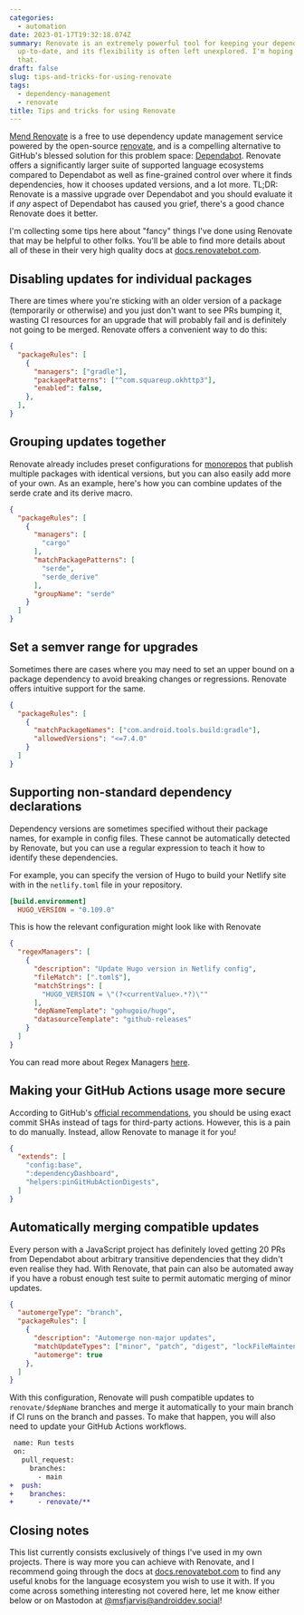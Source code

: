 ```yaml
---
categories:
  - automation
date: 2023-01-17T19:32:18.074Z
summary: Renovate is an extremely powerful tool for keeping your dependencies
  up-to-date, and its flexibility is often left unexplored. I'm hoping to change
  that.
draft: false
slug: tips-and-tricks-for-using-renovate
tags:
  - dependency-management
  - renovate
title: Tips and tricks for using Renovate
---
```

[Mend Renovate](https://www.mend.io/free-developer-tools/renovate/) is a free to use dependency update management service powered by the open-source [renovate](https://github.com/renovatebot/renovate), and is a compelling alternative to GitHub's blessed solution for this problem space: [Dependabot](https://docs.github.com/en/code-security/dependabot). Renovate offers a significantly larger suite of supported language ecosystems compared to Dependabot as well as fine-grained control over where it finds dependencies, how it chooses updated versions, and a lot more. TL;DR: Renovate is a massive upgrade over Dependabot and you should evaluate it if *any* aspect of Dependabot has caused you grief, there's a good chance Renovate does it better.

I'm collecting some tips here about "fancy" things I've done using Renovate that may be helpful to other folks. You'll be able to find more details about all of these in their very high quality docs at [docs.renovatebot.com](https://docs.renovatebot.com/).

## Disabling updates for individual packages

There are times where you're sticking with an older version of a package (temporarily or otherwise) and you just don't want to see PRs bumping it, wasting CI resources for an upgrade that will probably fail and is definitely not going to be merged. Renovate offers a convenient way to do this:

```json
{
  "packageRules": [
    {
      "managers": ["gradle"],
      "packagePatterns": ["^com.squareup.okhttp3"],
      "enabled": false,
    },
  ],
}
```

## Grouping updates together

Renovate already includes preset configurations for [monorepos](https://github.com/renovatebot/renovate/blob/b4d1ad8e5210017a3550c9da4342b0953a70330a/lib/config/presets/internal/monorepo.ts) that publish multiple packages with identical versions, but you can also easily add more of your own. As an example, here's how you can combine updates of the serde crate and its derive macro.

```json
{
  "packageRules": [
    {
      "managers": [
        "cargo"
      ],
      "matchPackagePatterns": [
        "serde",
        "serde_derive"
      ],
      "groupName": "serde"
    }
  ]
}
```

## Set a semver range for upgrades

Sometimes there are cases where you may need to set an upper bound on a package dependency to avoid breaking changes or regressions. Renovate offers intuitive support for the same.

```json
{
  "packageRules": [
    {
      "matchPackageNames": ["com.android.tools.build:gradle"],
      "allowedVersions": "<=7.4.0"
    }
  ]
}
```

## Supporting non-standard dependency declarations

Dependency versions are sometimes specified without their package names, for example in config files. These cannot be automatically detected by Renovate, but you can use a regular expression to teach it how to identify these dependencies.

For example, you can specify the version of Hugo to build your Netlify site with in the `netlify.toml` file in your repository.

```toml
[build.environment]
  HUGO_VERSION = "0.109.0"
```

This is how the relevant configuration might look like with Renovate

```json
{
  "regexManagers": [
    {
      "description": "Update Hugo version in Netlify config",
      "fileMatch": [".toml$"],
      "matchStrings": [
        "HUGO_VERSION = \"(?<currentValue>.*?)\""
      ],
      "depNameTemplate": "gohugoio/hugo",
      "datasourceTemplate": "github-releases"
    }
  ]
}
```

You can read more about Regex Managers [here](https://docs.renovatebot.com/modules/manager/regex/).

## Making your GitHub Actions usage more secure

According to GitHub's [official recommendations](https://docs.github.com/en/actions/security-guides/security-hardening-for-github-actions#using-third-party-actions), you should be using exact commit SHAs instead of tags for third-party actions. However, this is a pain to do manually. Instead, allow Renovate to manage it for you!

```json
{
  "extends": [
    "config:base",
    ":dependencyDashboard",
    "helpers:pinGitHubActionDigests",
 ﻿ ]
}﻿
```

## Automatically merging compatible updates

Every person with a JavaScript project has definitely loved getting 20 PRs from Dependabot about arbitrary transitive dependencies that they didn't even realise they had. With Renovate, that pain can also be automated away if you have a robust enough test suite to permit automatic merging of minor updates.

```json
{
  "automergeType": "branch",
  "packageRules": [
    {
      "description": "Automerge non-major updates",
      "matchUpdateTypes": ["minor", "patch", "digest", "lockFileMaintenance"],
      "automerge": true
    },
  ]
}
```

With this configuration, Renovate will push compatible updates to `renovate/$depName` branches and merge it automatically to your main branch if CI runs on the branch and passes. To make that happen, you will also need to update your GitHub Actions workflows.

```diff
 name: Run tests
 on:
   pull_request:
     branches:
       - main
+  push:
+    branches:
+      - renovate/**
```

## Closing notes

This list currently consists exclusively of things I've used in my own projects. There is way more you can achieve with Renovate, and I recommend going through the docs at [docs.renovatebot.com](https://docs.renovatebot.com/) to find any useful knobs for the language ecosystem you wish to use it with. If you come across something interesting not covered here, let me know either below or on Mastodon at [@msfjarvis@androiddev.social](https://androiddev.social/@msfjarvis)!
